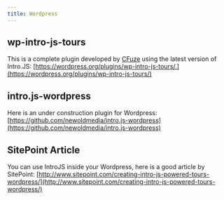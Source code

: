 ```yaml
---
title: Wordpress
---
```


## wp-intro-js-tours

This is a complete plugin developed by [CFuze](https://cfuze.com) using the latest version of Intro.JS: [https://wordpress.org/plugins/wp-intro-js-tours/.](https://wordpress.org/plugins/wp-intro-js-tours/)

## intro.js-wordpress

Here is an under construction plugin for Wordpress: [https://github.com/newoldmedia/intro.js-wordpress](https://github.com/newoldmedia/intro.js-wordpress)

## SitePoint Article
You can use IntroJS inside your Wordpress, here is a good article by SitePoint: [http://www.sitepoint.com/creating-intro-js-powered-tours-wordpress/](http://www.sitepoint.com/creating-intro-js-powered-tours-wordpress/)
